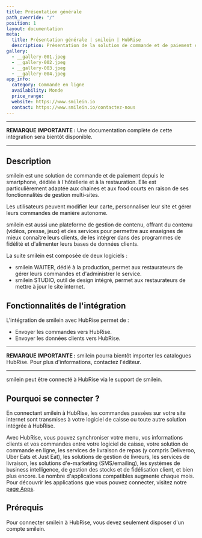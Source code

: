 ```yaml
---
title: Présentation générale
path_override: "/"
position: 1
layout: documentation
meta:
  title: Présentation générale | smilein | HubRise
  description: Présentation de la solution de commande et de paiement en ligne smilein, et description des fonctionnalités de son intégration avec HubRise.
gallery:
  - __gallery-001.jpeg
  - __gallery-002.jpeg
  - __gallery-003.jpeg
  - __gallery-004.jpeg
app_info:
  category: Commande en ligne
  availability: Monde
  price_range:
  website: https://www.smilein.io
  contact: https://www.smilein.io/contactez-nous
---
```


---

**REMARQUE IMPORTANTE :** Une documentation complète de cette intégration sera bientôt disponible.

---

## Description

smilein est une solution de commande et de paiement depuis le smartphone, dédiée à l'hôtellerie et à la restauration. Elle est particulièrement adaptée aux chaines et aux food courts en raison de ses fonctionnalités de gestion multi-sites.

Les utilisateurs peuvent modifier leur carte, personnaliser leur site et gérer leurs commandes de manière autonome.

smilein est aussi une plateforme de gestion de contenu, offrant du contenu (vidéos, presse, jeux) et des services pour permettre aux enseignes de mieux connaître leurs clients, de les intégrer dans des programmes de fidélité et d'alimenter leurs bases de données clients.

La suite smilein est composée de deux logiciels :

- smilein WAITER, dédié à la production, permet aux restaurateurs de gérer leurs commandes et d'administrer le service.
- smilein STUDIO, outil de design intégré, permet aux restaurateurs de mettre à jour le site internet.

## Fonctionnalités de l'intégration

L'intégration de smilein avec HubRise permet de :

- Envoyer les commandes vers HubRise.
- Envoyer les données clients vers HubRise.

---

**REMARQUE IMPORTANTE :** smilein pourra bientôt importer les catalogues HubRise. Pour plus d'informations, contactez l'éditeur.

---

smilein peut être connecté à HubRise via le support de smilein.

## Pourquoi se connecter ?

En connectant smilein à HubRise, les commandes passées sur votre site internet sont transmises à votre logiciel de caisse ou toute autre solution intégrée à HubRise.

Avec HubRise, vous pouvez synchroniser votre menu, vos informations clients et vos commandes entre votre logiciel de caisse, votre solution de commande en ligne, les services de livraison de repas (y compris Deliveroo, Uber Eats et Just Eat), les solutions de gestion de livreurs, les services de livraison, les solutions d'e-marketing (SMS/emailing), les systèmes de business intelligence, de gestion des stocks et de fidélisation client, et bien plus encore. Le nombre d'applications compatibles augmente chaque mois. Pour découvrir les applications que vous pouvez connecter, visitez notre [page Apps](/apps).

## Prérequis

Pour connecter smilein à HubRise, vous devez seulement disposer d'un compte smilein.
